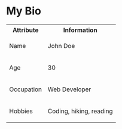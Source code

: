 <!DOCTYPE html>
<html lang="en">
<head>
    <meta charset="UTF-8">
    <meta name="viewport" content="width=device-width, initial-scale=1.0">
  
</head>
<body>
    <div class="container">
        <h1>My Bio</h1>
        <table>
            <tr>
                <th>Attribute</th>
                <th>Information</th>
            </tr>
            <tr>
                <td><p>Name</p></td>
                <td><p>John Doe</p></td>
            </tr>
            <tr>
                <td><p>Age</p></td>
                <td><p>30</p></td>
            </tr>
            <tr>
                <td><p>Occupation</p></td>
                <td><p>Web Developer</p></td>
            </tr>
            <tr>
                <td><p>Hobbies</p></td>
                <td><p>Coding, hiking, reading</p></td>
            </tr>
        </table>
    </div>
</body>
</html>
